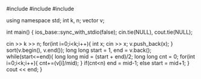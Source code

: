 #include <iostream>
#include <vector>
#include <algorithm>

using namespace std;
int k, n;
vector<int> v;

int main() {
  ios_base::sync_with_stdio(false);
  cin.tie(NULL), cout.tie(NULL);
  
  cin >> k >> n;
  for(int i=0;i<k;i++){
    int x;
    cin >> x;
    v.push_back(x);
  }
  sort(v.begin(), v.end());
  long long start = 1, end = v.back();
  while(start<=end){
    long long  mid = (start + end)/2;
    long long cnt = 0;
    for(int i=0;i<k;i++){
      cnt+=(v[i]/mid);
    }
    if(cnt<n)
      end = mid-1;
    else
      start = mid+1;
  }
  cout << end;
}

